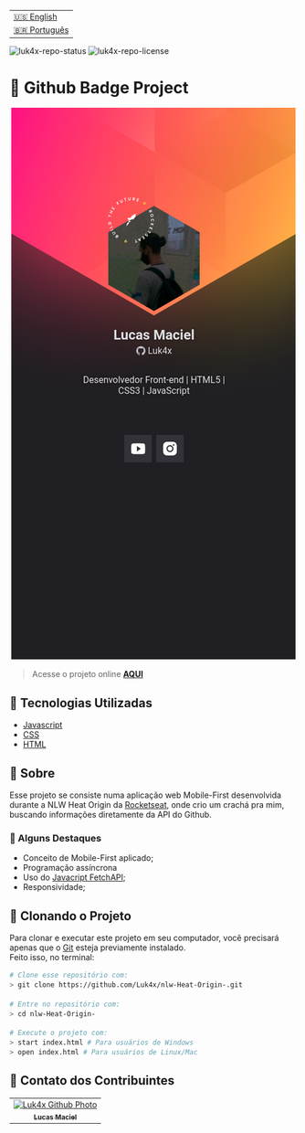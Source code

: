 <table align="right">
  <tr>
    <td>
      <a href="readme-en.md">🇺🇸 English</a>
    </td>
  </tr>
  <tr>
    <td>
      <a href="README.md">🇧🇷 Português</a>
    </td>
  </tr>
</table>

![luk4x-repo-status](https://img.shields.io/badge/Status-Finished-lightgrey?style=for-the-badge&logo=headspace&logoColor=green&color=lightgrey)
![luk4x-repo-license](https://img.shields.io/github/license/Luk4x/nlw-Heat-Origin-?style=for-the-badge&logo=unlicense&logoColor=lightgrey)
# 📛 Github Badge Project

<div align="center">
  <img src="./images/result.png" alt="challenge-result" />
</div>

> Acesse o projeto online **[AQUI](https://luk4x.github.io/nlw-Heat-Origin-/)**

## 🚀 Tecnologias Utilizadas

-   [Javascript](https://developer.mozilla.org/en-US/docs/Web/JavaScript)
-   [CSS](https://developer.mozilla.org/en-US/docs/Web/CSS)
-   [HTML](https://developer.mozilla.org/en-US/docs/Web/HTML)

## 📝 Sobre

Esse projeto se consiste numa aplicação web Mobile-First desenvolvida durante a NLW Heat Origin da [Rocketseat](https://www.rocketseat.com.br/), onde crio um crachá pra mim, buscando informações diretamente da API do Github.

### 📌 Alguns Destaques

- Conceito de Mobile-First aplicado;
- Programação assíncrona
- Uso do [Javacript FetchAPI](https://developer.mozilla.org/en-US/docs/Web/API/Fetch_API);
- Responsividade;

## 📖 Clonando o Projeto

Para clonar e executar este projeto em seu computador, você precisará apenas que o [Git](https://git-scm.com/) esteja previamente instalado.<br>
Feito isso, no terminal:

```bash
# Clone esse repositório com:
> git clone https://github.com/Luk4x/nlw-Heat-Origin-.git

# Entre no repositório com:
> cd nlw-Heat-Origin-

# Execute o projeto com:
> start index.html # Para usuários de Windows
> open index.html # Para usuários de Linux/Mac
```

## 🤝 Contato dos Contribuintes

<table>
  <tr>
    <td align="center">
      <a href="https://www.linkedin.com/in/lucasmacielf/">
        <img src="https://avatars.githubusercontent.com/Luk4x" width="150px;" alt="Luk4x Github Photo"/><br>
        <sub>
          <b>Lucas Maciel</b>
        </sub>
      </a>
    </td>
  </tr>
</table>
